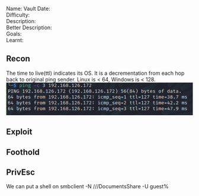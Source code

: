
Name: Vault
Date:  
Difficulty:  
Description:  
Better Description:  
Goals:  
Learnt:

## Recon

The time to live(ttl) indicates its OS. It is a decrementation from each hop back to original ping sender. Linux is < 64, Windows is < 128.
![ping](OS-ProvingGrounds/Vault/Screenshots/ping.png)
	
## Exploit

## Foothold

## PrivEsc

      
We can put a shell on smbclient -N ///DocumentsShare -U guest%<put empty quotes here>
